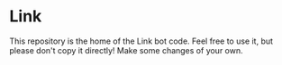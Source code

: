 # Link

This repository is the home of the Link bot code. Feel free to use it, but please don't copy it directly! Make some changes of your own.
